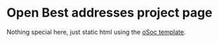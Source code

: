 # Open Best addresses project page
Nothing special here, just static html using the [oSoc template](https://github.com/oSoc19/website/tree/gh-pages).


